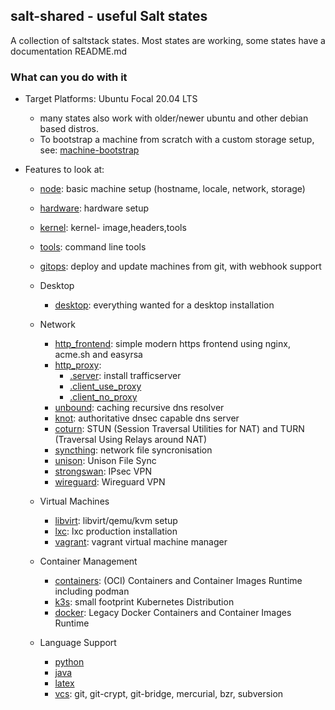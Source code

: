 ## salt-shared - useful Salt states

A collection of saltstack states. Most states are working,
some states have a documentation README.md

### What can you do with it

* Target Platforms: Ubuntu Focal 20.04 LTS
    * many states also work with older/newer ubuntu and other debian based distros.
    * To bootstrap a machine from scratch with a custom storage setup, see:
      [machine-bootstrap](https://github.com/wuxxin/machine-bootstrap)

* Features to look at:
    * [node](node): basic machine setup (hostname, locale, network, storage)
    * [hardware](hardware): hardware setup
    * [kernel](kernel): kernel- image,headers,tools
    * [tools](tools): command line tools
    * [gitops](gitops): deploy and update machines from git, with webhook support

    * Desktop
        * [desktop](desktop): everything wanted for a desktop installation

    * Network
        * [http_frontend](http_frontend): simple modern https frontend using nginx, acme.sh and easyrsa
        * [http_proxy](http_proxy):
            * [.server](http_proxy/server.sls): install trafficserver
            * [.client_use_proxy](http_proxy/client_use_proxy.sls)
            * [.client_no_proxy](http_proxy/client_no_proxy.sls)
        * [unbound](unbound): caching recursive dns resolver
        * [knot](knot): authoritative dnsec capable dns server
        * [coturn](coturn): STUN (Session Traversal Utilities for NAT) and TURN (Traversal Using Relays
 around NAT)
        * [syncthing](syncthing): network file syncronisation
        * [unison](unison): Unison File Sync
        * [strongswan](strongswan): IPsec VPN
        * [wireguard](wireguard): Wireguard VPN

    * Virtual Machines
        * [libvirt](libvirt): libvirt/qemu/kvm setup
        * [lxc](lxc): lxc production installation
        * [vagrant](vagrant): vagrant virtual machine manager

    * Container Management
        * [containers](containers): (OCI) Containers and Container Images Runtime including podman
        * [k3s](k3s): small footprint Kubernetes Distribution
        * [docker](docker): Legacy Docker Containers and Container Images Runtime

    * Language Support
        * [python](python)
        * [java](java)
        * [latex](latex)
        * [vcs](vcs): git, git-crypt, git-bridge, mercurial, bzr, subversion
